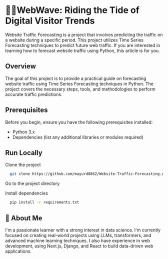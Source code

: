 # 🌊🚀WebWave: Riding the Tide of Digital Visitor Trends

Website Traffic Forecasting is a project that involves predicting the traffic on a website during a specific period. This project utilizes Time Series Forecasting techniques to predict future web traffic. If you are interested in learning how to forecast website traffic using Python, this article is for you.

## Overview

The goal of this project is to provide a practical guide on forecasting website traffic using Time Series Forecasting techniques in Python. The project covers the necessary steps, tools, and methodologies to perform accurate traffic predictions.

## Prerequisites

Before you begin, ensure you have the following prerequisites installed:

- Python 3.x
- Dependencies (list any additional libraries or modules required)

## Run Locally

Clone the project

```bash
  git clone https://github.com/mayurd8862/Website-Traffic-Forecasting.git
```

Go to the project directory


Install dependencies

```bash
  pip install -r requirements.txt
```


## 🚀 About Me
I'm a passionate learner with a strong interest in data science. I'm currently focused on creating real-world projects using LLMs, transformers, and advanced machine learning techniques. I also have experience in web development, using Next.js, Django, and React to build data-driven web applications.
